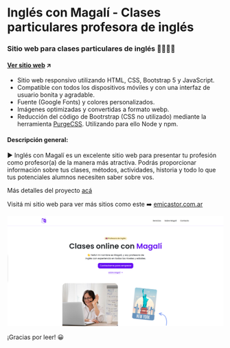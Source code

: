 # Inglés con Magalí - Clases particulares profesora de inglés
### Sitio web para clases particulares de inglés 👩‍🏫🇬🇧
#### [Ver sitio web](https://inglesconmagali.netlify.app/) ↗️

- Sitio web responsivo utilizando HTML, CSS, Bootstrap 5 y JavaScript.
- Compatible con todos los dispositivos móviles y con una interfaz de usuario bonita y agradable.
- Fuente (Google Fonts) y colores personalizados.
- Imágenes optimizadas y convertidas a formato webp.
- Reducción del código de Bootrstrap (CSS no utilizado) mediante la herramienta [PurgeCSS](https://purgecss.com/). Utilizando para ello Node y npm.

#### Descripción general:
▶️ Inglés con Magalí es un excelente sitio web para presentar tu profesión como profesor(a) de la manera más atractiva. Podrás proporcionar información sobre tus clases, métodos, actividades, historia y todo lo que tus potenciales alumnos necesiten saber sobre vos.

Más detalles del proyecto [acá](https://emicastor.com.ar/proyectos/ingl%C3%A9s-con-Magal%C3%AD-8)  

Visitá mi sitio web para ver más sitios como este ➡️ [emicastor.com.ar](https://emicastor.com.ar)

![Captura de pantalla del sitio web de Inglés con Magalí](/assets/img/preview.png)

¡Gracias por leer! 😀
